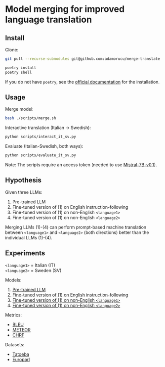 # Model merging for improved language translation

## Install

Clone:

```bash
git pull --recurse-submodules git@github.com:adamorucu/merge-translate.git
```

```bash
poetry install
poetry shell
```

If you do not have `poetry`, see the [official documentation](https://python-poetry.org/docs/#installation) for the installation.

## Usage

Merge model:

```bash
bash ./scripts/merge.sh
```

Interactive translation (Italian -> Swedish):

```bash
python scripts/interact_it_sv.py
```

Evaluate (Italian-Swedish, both ways):

```bash
python scripts/evaluate_it_sv.py
```

Note: The scripts require an access token (needed to use [Mistral-7B-v0.1](https://huggingface.co/mistralai/Mistral-7B-v0.1)).

## Hypothesis

Given three LLMs:

1. Pre-trained LLM
2. Fine-tuned version of (1) on English instruction-following
3. Fine-tuned version of (1) on non-English `<language1>`
4. Fine-tuned version of (1) on non-English `<language2>`

Merging LLMs (1)-(4) can perform prompt-based machine translation between `<language1>` and `<language2>` (both directions) better than the individual LLMs (1)-(4).

## Experiments

`<language1>` = Italian (IT)  
`<language2>` = Sweden (SV)

Models:

1. [Pre-trained LLM](https://huggingface.co/mistralai/Mistral-7B-v0.1)
2. [Fine-tuned version of (1) on English instruction-following](https://huggingface.co/mistralai/Mistral-7B-Instruct-v0.1)
3. [Fine-tuned version of (1) on non-English `<language1>`](https://huggingface.co/DeepMount00/Mistral-Ita-7b)
4. [Fine-tuned version of (1) on non-English `<language2>`](https://huggingface.co/timpal0l/Mistral-7B-v0.1-flashback-v2)

Metrics:

- [BLEU](https://huggingface.co/spaces/evaluate-metric/bleu)
- [METEOR](https://huggingface.co/spaces/evaluate-metric/meteor)
- [CHRF](https://huggingface.co/spaces/evaluate-metric/chrf)

Datasets:

- [Tatoeba](https://huggingface.co/datasets/Helsinki-NLP/tatoeba)
- [Europarl](https://huggingface.co/datasets/Helsinki-NLP/europarl)
